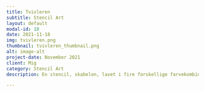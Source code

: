```yaml
---
title: Tvivleren 
subtitle: Stencil Art
layout: default
modal-id: 18
date: 2021-11-18
img: tvivleren.png
thumbnail: tvivleren_thumbnail.png
alt: image-alt
project-date: November 2021
client: Mig
category: Stencil Art
description: En stencil, skabelon, lavet i fire forskellige farvekombinationer og spraymalet på en metalplade.

---
```

